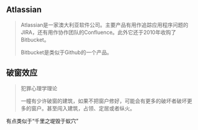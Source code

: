 ## Atlassian

> Atlassian是一家澳大利亚软件公司。主要产品有用作追踪应用程序问题的JIRA，还有用作协作团队的Confluence。此外它还于2010年收购了Bitbucket。
>
> Bitbucket是类似于Github的一个产品。

## 破窗效应

> 犯罪心理学理论
>
> 一幢有少许破窗的建筑，如果不把窗户修好，可能会有更多的破坏者破坏更多的窗户。甚至闯入建筑，占领、定居或者纵火。

有点类似于“千里之堤毁于蚁穴”